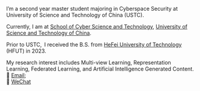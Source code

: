 I’m a second year master student majoring in Cyberspace Security at University of Science and Technology of China (USTC).

Currently, I am at [School of Cyber Science and Technology](http://cybersec.ustc.edu.cn/main.htm), [University of Science and Technology of China](https://www.ustc.edu.cn/).

Prior to USTC, I received the B.S. from [HeFei University of Technology](https://www.hfut.edu.cn/) (HFUT) in 2023.

My research interest includes Multi-view Learning, Representation Learning, Federated Learning, and Artificial Intelligence Generated Content. 
    <br>
    📧 [Email](xrjiang@mail.ustc.edu.cn);
    <br>
    💬 [WeChat](Shawrey1002)

